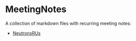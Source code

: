 # MeetingNotes
A collection of markdown files with recurring meeting notes:

* [NeutronsRUs](https://github.com/rachelslaybaugh/MeetingNotes/blob/master/NeutronsRUs.md)
